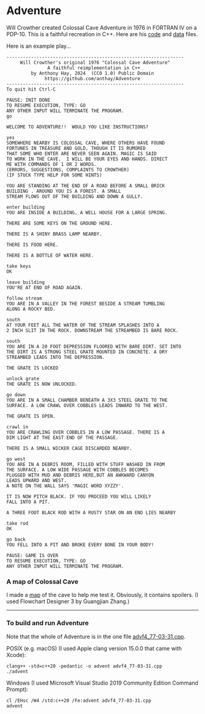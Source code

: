 # Adventure

Will Crowther created Colossal Cave Adventure in 1976 in FORTRAN IV on a PDP-10. This is a faithful recreation in C++. Here are his [code](https://github.com/anthay/Adventure/blob/main/doc/advf4.77-03-31.txt) and [data](https://github.com/anthay/Adventure/blob/main/doc/advdat.77-03-31.txt) files.

Here is an example play...

```text
-----------------------------------------------------------------
     Will Crowther's original 1976 "Colossal Cave Adventure"
               A faithful reimplementation in C++
         by Anthony Hay, 2024  (CC0 1.0) Public Domain
              https://github.com/anthay/Adventure
-----------------------------------------------------------------
To quit hit Ctrl-C

PAUSE: INIT DONE
TO RESUME EXECUTION, TYPE: GO
ANY OTHER INPUT WILL TERMINATE THE PROGRAM.
go

WELCOME TO ADVENTURE!!  WOULD YOU LIKE INSTRUCTIONS?   

yes
SOMEWHERE NEARBY IS COLOSSAL CAVE, WHERE OTHERS HAVE FOUND  
FORTUNES IN TREASURE AND GOLD, THOUGH IT IS RUMORED    
THAT SOME WHO ENTER ARE NEVER SEEN AGAIN. MAGIC IS SAID
TO WORK IN THE CAVE.  I WILL BE YOUR EYES AND HANDS. DIRECT 
ME WITH COMMANDS OF 1 OR 2 WORDS.  
(ERRORS, SUGGESTIONS, COMPLAINTS TO CROWTHER)
(IF STUCK TYPE HELP FOR SOME HINTS)

YOU ARE STANDING AT THE END OF A ROAD BEFORE A SMALL BRICK  
BUILDING . AROUND YOU IS A FOREST. A SMALL   
STREAM FLOWS OUT OF THE BUILDING AND DOWN A GULLY.

enter building
YOU ARE INSIDE A BUILDING, A WELL HOUSE FOR A LARGE SPRING. 

THERE ARE SOME KEYS ON THE GROUND HERE. 

THERE IS A SHINY BRASS LAMP NEARBY.

THERE IS FOOD HERE. 

THERE IS A BOTTLE OF WATER HERE.   

take keys
OK   

leave building
YOU'RE AT END OF ROAD AGAIN.  

follow stream
YOU ARE IN A VALLEY IN THE FOREST BESIDE A STREAM TUMBLING  
ALONG A ROCKY BED.  

south
AT YOUR FEET ALL THE WATER OF THE STREAM SPLASHES INTO A    
2 INCH SLIT IN THE ROCK. DOWNSTREAM THE STREAMBED IS BARE ROCK.  

south
YOU ARE IN A 20 FOOT DEPRESSION FLOORED WITH BARE DIRT. SET INTO 
THE DIRT IS A STRONG STEEL GRATE MOUNTED IN CONCRETE. A DRY 
STREAMBED LEADS INTO THE DEPRESSION.    

THE GRATE IS LOCKED 

unlock grate
THE GRATE IS NOW UNLOCKED.    

go down
YOU ARE IN A SMALL CHAMBER BENEATH A 3X3 STEEL GRATE TO THE 
SURFACE. A LOW CRAWL OVER COBBLES LEADS INWARD TO THE WEST. 

THE GRATE IS OPEN.  

crawl in
YOU ARE CRAWLING OVER COBBLES IN A LOW PASSAGE. THERE IS A  
DIM LIGHT AT THE EAST END OF THE PASSAGE.    

THERE IS A SMALL WICKER CAGE DISCARDED NEARBY.    

go west
YOU ARE IN A DEBRIS ROOM, FILLED WITH STUFF WASHED IN FROM  
THE SURFACE. A LOW WIDE PASSAGE WITH COBBLES BECOMES   
PLUGGED WITH MUD AND DEBRIS HERE,BUT AN AWKWARD CANYON 
LEADS UPWARD AND WEST.   
A NOTE ON THE WALL SAYS 'MAGIC WORD XYZZY'.  

IT IS NOW PITCH BLACK. IF YOU PROCEED YOU WILL LIKELY  
FALL INTO A PIT.    

A THREE FOOT BLACK ROD WITH A RUSTY STAR ON AN END LIES NEARBY   

take rod
OK   

go back
YOU FELL INTO A PIT AND BROKE EVERY BONE IN YOUR BODY! 

PAUSE: GAME IS OVER
TO RESUME EXECUTION, TYPE: GO
ANY OTHER INPUT WILL TERMINATE THE PROGRAM.
```

### A map of Colossal Cave

I made a [map](https://github.com/anthay/Adventure/blob/master/doc/ColossalCaveMap.png) of the cave to help me test it. Obviously, it contains spoilers. (I used Flowchart Designer 3 by Guangjian Zhang.)

---

### To build and run Adventure

Note that the whole of Adventure is in the one file [advf4_77-03-31.cpp](https://github.com/anthay/Adventure/blob/master/src/advf4_77-03-31.cpp).

POSIX (e.g. macOS) (I used Apple clang version 15.0.0 that came with Xcode):

```text
clang++ -std=c++20 -pedantic -o advent advf4_77-03-31.cpp
./advent
```

Windows (I used Microsoft Visual Studio 2019 Community Edition Command Prompt):

```text
cl /EHsc /W4 /std:c++20 /Fe:advent advf4_77-03-31.cpp
advent
```

